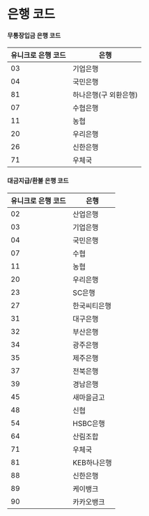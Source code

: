 # 은행 코드

#### 무통장입금 은행 코드

| 유니크로 은행 코드 | 은행           |
| ---------- | ------------ |
| 03         | 기업은행         |
| 04         | 국민은행         |
| 81         | 하나은행(구 외환은행) |
| 07         | 수협은행         |
| 11         | 농협           |
| 20         | 우리은행         |
| 26         | 신한은행         |
| 71         | 우체국          |

#### 대금지급/환불 은행 코드

| 유니크로 은행 코드 | 은행      |
| ---------- | ------- |
| 02         | 산업은행    |
| 03         | 기업은행    |
| 04         | 국민은행    |
| 07         | 수협      |
| 11         | 농협      |
| 20         | 우리은행    |
| 23         | SC은행    |
| 27         | 한국씨티은행  |
| 31         | 대구은행    |
| 32         | 부산은행    |
| 34         | 광주은행    |
| 35         | 제주은행    |
| 37         | 전북은행    |
| 39         | 경남은행    |
| 45         | 새마을금고   |
| 48         | 신협      |
| 54         | HSBC은행  |
| 64         | 산림조합    |
| 71         | 우체국     |
| 81         | KEB하나은행 |
| 88         | 신한은행    |
| 89         | 케이뱅크    |
| 90         | 카카오뱅크   |

